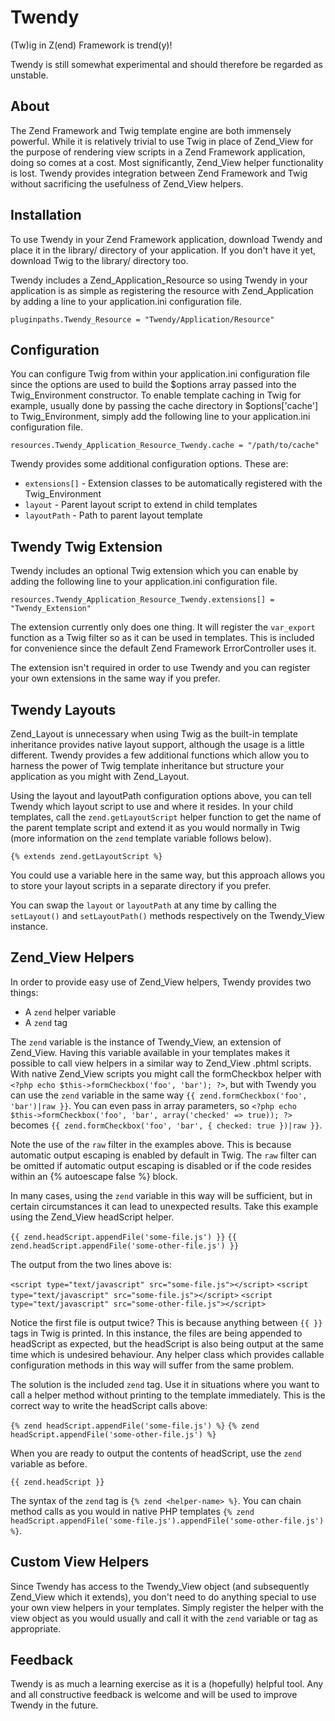 Twendy
======

(Tw)ig in Z(end) Framework is trend(y)!

Twendy is still somewhat experimental and should therefore be regarded as unstable.

About
-----

The Zend Framework and Twig template engine are both immensely powerful.  While it is relatively trivial to use Twig in place of Zend_View for the purpose of rendering view scripts in a Zend Framework application, doing so comes at a cost.  Most significantly, Zend_View helper functionality is lost.  Twendy provides integration between Zend Framework and Twig without sacrificing the usefulness of Zend_View helpers.

Installation
------------

To use Twendy in your Zend Framework application, download Twendy and place it in the library/ directory of your application.  If you don't have it yet, download Twig to the library/ directory too.

Twendy includes a Zend_Application_Resource so using Twendy in your application is as simple as registering the resource with Zend_Application by adding a line to your application.ini configuration file.

`pluginpaths.Twendy_Resource = "Twendy/Application/Resource"`

Configuration
-------------

You can configure Twig from within your application.ini configuration file since the options are used to build the $options array passed into the Twig_Environment constructor.  To enable template caching in Twig for example, usually done by passing the cache directory in $options['cache'] to Twig_Environment, simply add the following line to your application.ini configuration file.

`resources.Twendy_Application_Resource_Twendy.cache = "/path/to/cache"`

Twendy provides some additional configuration options.  These are:

* `extensions[]` - Extension classes to be automatically registered with the Twig_Environment
* `layout` - Parent layout script to extend in child templates
* `layoutPath` - Path to parent layout template

Twendy Twig Extension
---------------------

Twendy includes an optional Twig extension which you can enable by adding the following line to your application.ini configuration file.

`resources.Twendy_Application_Resource_Twendy.extensions[] = "Twendy_Extension"`

The extension currently only does one thing.  It will register the `var_export` function as a Twig filter so as it can be used in templates.  This is included for convenience since the default Zend Framework ErrorController uses it.

The extension isn't required in order to use Twendy and you can register your own extensions in the same way if you prefer.

Twendy Layouts
--------------

Zend_Layout is unnecessary when using Twig as the built-in template inheritance provides native layout support, although the usage is a little different.  Twendy provides a few additional functions which allow you to harness the power of Twig template inheritance but structure your application as you might with Zend_Layout.

Using the layout and layoutPath configuration options above, you can tell Twendy which layout script to use and where it resides.  In your child templates, call the `zend.getLayoutScript` helper function to get the name of the parent template script and extend it as you would normally in Twig (more information on the `zend` template variable follows below).

`{% extends zend.getLayoutScript %}`

You could use a variable here in the same way, but this approach allows you to store your layout scripts in a separate directory if you prefer.

You can swap the `layout` or `layoutPath` at any time by calling the `setLayout()` and `setLayoutPath()` methods respectively on the Twendy_View instance.

Zend_View Helpers
-----------------

In order to provide easy use of Zend_View helpers, Twendy provides two things:

* A `zend` helper variable
* A `zend` tag

The `zend` variable is the instance of Twendy_View, an extension of Zend_View.  Having this variable available in your templates makes it possible to call view helpers in a similar way to Zend_View .phtml scripts.  With native Zend_View scripts you might call the formCheckbox helper with `<?php echo $this->formCheckbox('foo', 'bar'); ?>`, but with Twendy you can use the `zend` variable in the same way `{{ zend.formCheckbox('foo', 'bar')|raw }}`.  You can even pass in array parameters, so `<?php echo $this->formCheckbox('foo', 'bar', array('checked' => true)); ?>` becomes `{{ zend.formCheckbox('foo', 'bar', { checked: true })|raw }}`.

Note the use of the `raw` filter in the examples above.  This is because automatic output escaping is enabled by default in Twig.  The `raw` filter can be omitted if automatic output escaping is disabled or if the code resides within an {% autoescape false %} block.

In many cases, using the `zend` variable in this way will be sufficient, but in certain circumstances it can lead to unexpected results.  Take this example using the Zend_View headScript helper.

`{{ zend.headScript.appendFile('some-file.js') }}`
`{{ zend.headScript.appendFile('some-other-file.js') }}`

The output from the two lines above is:

`<script type="text/javascript" src="some-file.js"></script>`
`<script type="text/javascript" src="some-file.js"></script>`
`<script type="text/javascript" src="some-other-file.js"></script>`

Notice the first file is output twice?  This is because anything between `{{ }}` tags in Twig is printed.  In this instance, the files are being appended to headScript as expected, but the headScript is also being output at the same time which is undesired behaviour.  Any helper class which provides callable configuration methods in this way will suffer from the same problem.

The solution is the included `zend` tag.  Use it in situations where you want to call a helper method without printing to the template immediately.  This is the correct way to write the headScript calls above:

`{% zend headScript.appendFile('some-file.js') %}`
`{% zend headScript.appendFile('some-other-file.js') %}`

When you are ready to output the contents of headScript, use the `zend` variable as before.

`{{ zend.headScript }}`

The syntax of the `zend` tag is `{% zend <helper-name> %}`.  You can chain method calls as you would in native PHP templates `{% zend headScript.appendFile('some-file.js').appendFile('some-other-file.js') %}`.

Custom View Helpers
-------------------

Since Twendy has access to the Twendy_View object (and subsequently Zend_View which it extends), you don't need to do anything special to use your own view helpers in your templates.  Simply register the helper with the view object as you would usually and call it with the `zend` variable or tag as appropriate.

Feedback
--------

Twendy is as much a learning exercise as it is a (hopefully) helpful tool.  Any and all constructive feedback is welcome and will be used to improve Twendy in the future.
